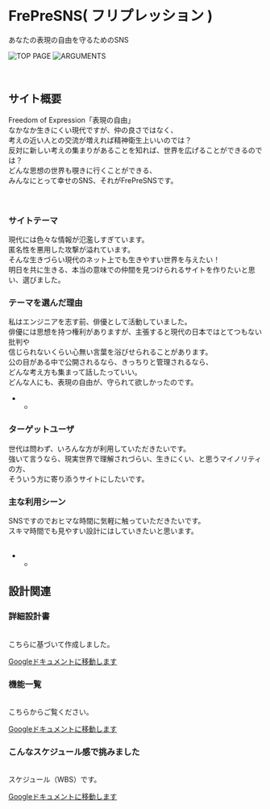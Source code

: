 <br>
<br>

# FrePreSNS( フリプレッション )
あなたの表現の自由を守るためのSNS

![TOP PAGE](https://user-images.githubusercontent.com/61111655/84232788-fc1e2980-ab2b-11ea-824f-a00fb2c3a255.png)
![ARGUMENTS](https://user-images.githubusercontent.com/61111655/84232790-fcb6c000-ab2b-11ea-9601-aa42a92d0a4e.png)

<br>

## サイト概要
Freedom of Expression「表現の自由」<br>
なかなか生きにくい現代ですが、仲の良さではなく、<br>
考えの近い人との交流が増えれば精神衛生上いいのでは？<br>
反対に新しい考えの集まりがあることを知れば、世界を広げることができるのでは？<br>
どんな思想の世界も覗きに行くことができる、<br>
みんなにとって幸せのSNS、それがFrePreSNSです。<br>
<br>
<br>

### サイトテーマ
現代には色々な情報が氾濫しすぎています。<br>
匿名性を悪用した攻撃が溢れています。<br>
そんな生きづらい現代のネット上でも生きやすい世界を与えたい！<br>
明日を共に生きる、本当の意味での仲間を見つけられるサイトを作りたいと思い、選びました。<br>

### テーマを選んだ理由
私はエンジニアを志す前、俳優として活動していました。<br>
俳優には思想を持つ権利がありますが、主張すると現代の日本ではとてつもない批判や<br>
信じられないくらい心無い言葉を浴びせられることがあります。<br>
公の目がある中で公開されるなら、きっちりと管理されるなら、<br>
どんな考え方も集まって話したっていい。<br>
どんな人にも、表現の自由が、守られて欲しかったのです。<br>

- - 

### ターゲットユーザ
世代は問わず、いろんな方が利用していただきたいです。<br>
強いて言うなら、現実世界で理解されづらい、生きにくい、と思うマイノリティの方、<br>
そういう方に寄り添うサイトにしたいです。<br>

### 主な利用シーン
SNSですのでおヒマな時間に気軽に触っていただきたいです。<br>
スキマ時間でも見やすい設計にはしていきたいと思います。<br>
<br>

- - 

## 設計関連

### 詳細設計書
<br>
こちらに基づいて作成しました。<br>

[Googleドキュメントに移動します](https://docs.google.com/spreadsheets/d/1ELdvGt2tc8qumAhRqrdeybJLEICKoSfhN-yjP-pc4kQ/edit#gid=2019313919)
<br>

### 機能一覧
<br>
こちらからご覧ください。<br>

[Googleドキュメントに移動します](https://docs.google.com/spreadsheets/d/1-G0ooqs94KSpr2QMj2FbsxY0Ie-k0rswbSFvwwAepUI/edit#gid=0)
<br>

### こんなスケジュール感で挑みました
<br>
スケジュール（WBS）です。<br>

[Googleドキュメントに移動します](https://docs.google.com/spreadsheets/d/1tgcUZLeBETO5J1ap4PkeI7nnB0Fe5afuVtAP8pvLnDw/edit#gid=1773513600)
<br>